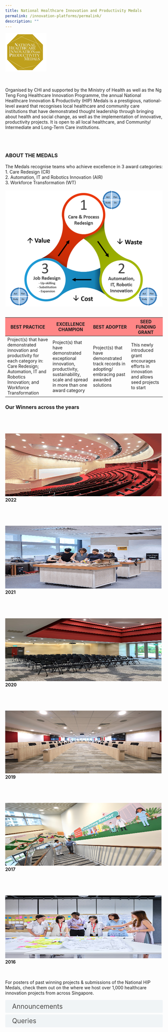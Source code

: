 ```yaml
---
title: National Healthcare Innovation and Productivity Medals
permalink: /innovation-platforms/permalink/
description: ""
---
```

<div class="row">
<div class="col"> 
<img alt="1st person" src="/images/nhippic.png"><br>
		<div class="header"></div><br>


</div>
	<div class="col"> 
<br>
	<div class="header"><p>Organised by CHI and supported by the Ministry of Health as well as the Ng Teng Fong Healthcare Innovation Programme, the annual National Healthcare Innovation &amp; Productivity (HIP) Medals is a prestigious, national-level award that recognises local healthcare and community care institutions that have demonstrated thought leadership through bringing about health and social change, as well as the implementation of innovative, productivity projects. It is open to all local healthcare, and Community/ Intermediate and Long-Term Care institutions.</p>
 </div><br></div></div>
 
 <div class="row">
<div class="col"> 
<br>
		<div class="header"><h3>ABOUT THE MEDALS </h3>
The Medals recognise teams who achieve excellence in 3 award categories:<br>
1.	Care Redesign (CR)<br>
2.	Automation, IT and Robotics Innovation (AIR)<br>
3.	Workforce Transformation (WT)</div><br>


</div>
	<div class="col"> 
<img alt="1st person" src="/images/au_system_innovation.png"><br>
	<div class="header"><b>
 </b></div><br></div></div>
 
 <table class="table">
  <thead bgcolor="#FF8686">
    <tr>
      <th scope="col">BEST PRACTICE</th>
      <th scope="col">EXCELLENCE CHAMPION</th>
      <th scope="col">BEST ADOPTER</th>
			<th scope="col">SEED FUNDING GRANT</th>
    </tr>
  </thead>
  <tbody>
    <tr>
      <td scope="row">Project(s) that have demonstrated innovation and productivity for each category in:
Care Redesign; Automation, IT and Robotics Innovation; and Workforce Transformation</td>
			<td>Project(s) that have demonstrated exceptional innovation, productivity, sustainability, scale and spread in more than one award category</td>
      <td>Project(s) that have demonstrated track records in adopting/ embracing past awarded solutions </td>
			<td>This newly introduced grant encourages efforts in innovation and allows seed projects to start</td>
    </tr>
   
  </tbody>
</table>

<div>
<h3>Our Winners across the years</h3>
<br>
<div class="row">
<div class="col"> 
<img alt="Auditorium" style="width:500px; height:200px; padding-top:8%;" src="/images/Facilities/auditorium.gif"><br>
	<div class="header"><b>2022</b></div><br>
	<div class="para">
</div>
<br>

</div>
	<div class="col"> 
<img alt="CHI Living Lab" style="width:500px; height:200px; padding-top:8%;" src="/images/Facilities/chill%20lab.gif"><br>
		<div class="header"><b>2021<br></b></div><br>
		<div class="para">
</div>
<br>

</div>
	<div class="col"> 
<img alt="Hall" style="width:500px; height:200px; padding-top:8%;" src="/images/Facilities/hallchi.jpg"><br>
		<div class="header"><b>2020</b></div><br>
		<div class="para">
<br></div></div>


<div class="row">
<div class="col"> 
<img alt="Harvard Room" style="width:500px; height:200px; padding-top:8%;" src="/images/Facilities/harvard.jpg"><br>
	<div class="header"><b>2019</b></div><br>
	<div class="para">
</div>
<br>

</div>
	<div class="col"> 
<img alt="Innocanvas" style="width:500px; height:200px; padding-top:8%;" src="/images/Facilities/innocanvas.JPG"><br>
	<div class="header"><b>2017 </b></div><br>
	<div class="para"> 
</div>
<br>

</div>
	<div class="col"> 
<img alt="Innospace" style="width:500px; height:200px; padding-top:8%;" src="/images/Facilities/innospace.jpg"><br>
	<div class="header"><b>2016</b></div><br>
	<div class="para">
</div>
<br></div></div></div>


For posters of past winning projects &amp; submissions of the National HIP Medals, check them out on the   where we host over 1,000 healthcare innovation projects from across Singapore.

<style>

input {
	display: none;
}
label {
	display: block;
	padding: 8px 22px;
	margin: 0 0 5px 0;
	cursor: pointor;
	background: #F0F4F6;
	border-radius: 3px;
	width=100%;
	color: #484848;
	transition: ease .5s;
	font-size: 1.5em;
}

label:hover {
	background: #BD2D37;
	color: #FFF;
}

.accordion-content {
	/* background: #E2E5F6; */
	padding: 10px 0px 30px 30px;
	/* border: 1px solid #484848; */
	margin: 0 0 1px 0;
	border-radius: 3px;
}

input + label + .accordion-content {
	display: none;
}

input:checked + label + .accordion-content {
	display: none;
}

input:checked + label + .accordion-content {
	display: block;
}

</style>
<!-- End of accordion -->

<div class="container">

<div>
	<input id="title1" type="checkbox"><label for="title1">Announcements</label>
	<div class="accordion-content">
	<div class="para">This year’s call for submission has closed. Stay tuned for the results post July 2023 and keep an eye on this space for 2024 Call for Submission. 

</div>
	</div>
	<input id="title2" type="checkbox"><label for="title2">Queries</label>
	<div class="accordion-content">
	<div class="para">If you have any queries, please contact the National HIP Secretariat at nhip@chi.sg 
</div>
	</div>

</div></div></div>